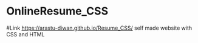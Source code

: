 # OnlineResume_CSS
#Link https://arastu-diwan.github.io/Resume_CSS/
self made website with CSS and HTML
